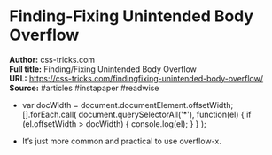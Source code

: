 # Finding-Fixing Unintended Body Overflow

**Author:** css-tricks.com  
**Full title:** Finding/Fixing Unintended Body Overflow  
**URL:** https://css-tricks.com/findingfixing-unintended-body-overflow/  
**Source:** #articles #instapaper #readwise

- var docWidth = document.documentElement.offsetWidth;
  [].forEach.call(
  document.querySelectorAll('*'),
  function(el) {
  if (el.offsetWidth > docWidth) {
  console.log(el);
  }
  }
  ); 
   
- It’s just more common and practical to use overflow-x. 
   
